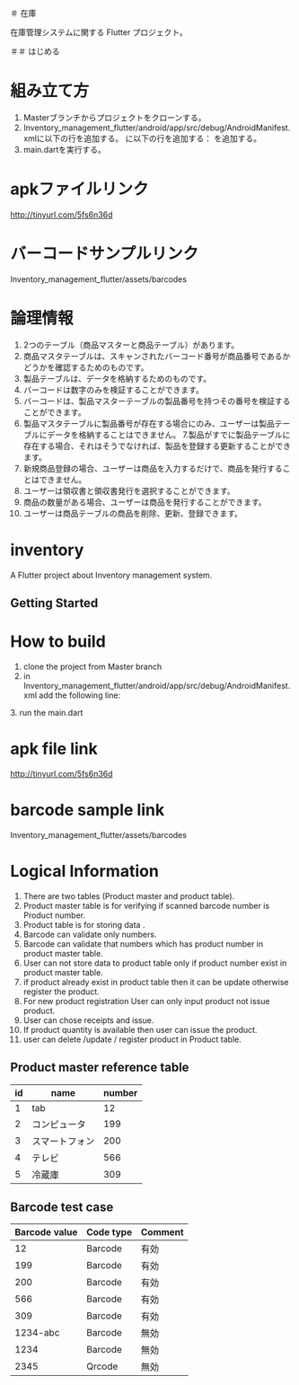 ＃ 在庫

在庫管理システムに関する Flutter プロジェクト。

＃＃ はじめる

# 組み立て方

1. Masterブランチからプロジェクトをクローンする。
2. Inventory_management_flutter/android/app/src/debug/AndroidManifest.xmlに以下の行を追加する。
に以下の行を追加する： 
<uses-permission android:name="android.permission.CAMERA"/>を追加する。
3. main.dartを実行する。

# apkファイルリンク
http://tinyurl.com/5fs6n36d

# バーコードサンプルリンク
Inventory_management_flutter/assets/barcodes

# 論理情報
1. 2つのテーブル（商品マスターと商品テーブル）があります。
2. 商品マスタテーブルは、スキャンされたバーコード番号が商品番号であるかどうかを確認するためのものです。
3. 製品テーブルは、データを格納するためのものです。
4. バーコードは数字のみを検証することができます。
5. バーコードは、製品マスターテーブルの製品番号を持つその番号を検証することができます。
6. 製品マスタテーブルに製品番号が存在する場合にのみ、ユーザーは製品テーブルにデータを格納することはできません。
7.製品がすでに製品テーブルに存在する場合、それはそうでなければ、製品を登録する更新することができます。
8. 新規商品登録の場合、ユーザーは商品を入力するだけで、商品を発行することはできません。
9. ユーザーは領収書と領収書発行を選択することができます。
10. 商品の数量がある場合、ユーザーは商品を発行することができます。
11. ユーザーは商品テーブルの商品を削除、更新、登録できます。


# inventory

A Flutter project about Inventory management system.

## Getting Started

# How to build

1. clone the project from Master branch
2. in Inventory_management_flutter/android/app/src/debug/AndroidManifest.xml 
add the following line: 
<uses-permission android:name="android.permission.CAMERA"/>
3. run the main.dart

# apk file link
http://tinyurl.com/5fs6n36d

# barcode sample link
Inventory_management_flutter/assets/barcodes

# Logical Information
1. There are two tables (Product master and product table).
2. Product master table is for verifying if scanned barcode number is Product number.
3. Product table is for storing data .
4. Barcode can validate only numbers.
5. Barcode can validate that numbers which has product number in product master table.
6. User can not store data to product table only if product number exist in product master table.
7. if product already exist in product table then it can be update otherwise register the product.
8. For new product registration User can only input product not issue product.
9. User can chose receipts and issue.
10. If product quantity is available then user can issue the product.
11. user can delete /update / register product in Product table.

## Product master reference table
| id | name           | number |
|----|----------------|--------|
| 1  | tab            | 12     |
| 2  | コンピュータ  | 199    |
| 3  | スマートフォン  | 200    |
| 4  | テレビ         | 566    |
| 5  | 冷蔵庫         | 309    |


## Barcode test case
| Barcode value | Code type | Comment |
|---------------|-----------|---------|
| 12            | Barcode   | 有効    |
| 199           | Barcode   | 有効    |
| 200           | Barcode   | 有効    |
| 566           | Barcode   | 有効    |
| 309           | Barcode   | 有効    |
| 1234-abc      | Barcode   | 無効    |
| 1234          | Barcode   | 無効    |
| 2345          | Qrcode    | 無効    |
